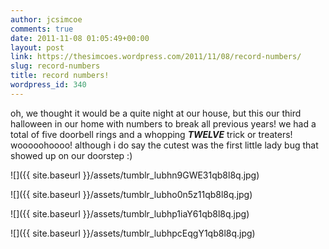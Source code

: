 ```yaml
---
author: jcsimcoe
comments: true
date: 2011-11-08 01:05:49+00:00
layout: post
link: https://thesimcoes.wordpress.com/2011/11/08/record-numbers/
slug: record-numbers
title: record numbers!
wordpress_id: 340
---
```


oh, we thought it would be a quite night at our house, but this our third halloween in our home with numbers to break all previous years! we had a total of five doorbell rings and a whopping **_TWELVE_** trick or treaters! wooooohoooo! although i do say the cutest was the first little lady bug that showed up on our doorstep :)




![]({{ site.baseurl }}/assets/tumblr_lubhn9GWE31qb8l8q.jpg)




![]({{ site.baseurl }}/assets/tumblr_lubho0n5z11qb8l8q.jpg)




![]({{ site.baseurl }}/assets/tumblr_lubhp1iaY61qb8l8q.jpg)




![]({{ site.baseurl }}/assets/tumblr_lubhpcEqgY1qb8l8q.jpg)
